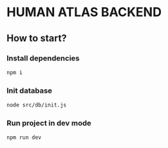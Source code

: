 # HUMAN ATLAS BACKEND

## How to start?

### Install dependencies
```bash
npm i
```

### Init database
```bash
node src/db/init.js
```

### Run project in dev mode
```bash
npm run dev
```